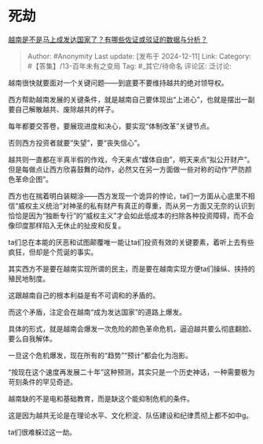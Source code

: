 # 死劫
[越南是不是马上成发达国家了？有哪些佐证或驳证的数据与分析？](https://www.zhihu.com/question/6163428568/answer/52497173332)

> Author: #Anonymity
> Last update: [发布于 2024-12-11]
> Link:
> Category: #【答集】/13-百年未有之变局 
> Tag: #_其它/待命名 
> 评论区:
> 泛讨论:

越南很快就要面对一个关键问题——到底要不要维持越共的绝对领导权。

西方帮助越南发展的关键条件，就是越南自己要体现出“上进心”，也就是摆出一副要自己解散越共、废除越共的样子。

每年都要交答卷，要展现进度和决心，要实现“体制改革”关键节点。

否则西方投资者就要“失望”，要“丧失信心”。

越共则一直都在半真半假的作戏，今天来点“媒体自由”，明天来点“拟公开财产”。但是每做点让西方欣喜鼓舞的动作，必然又在另一方面做一些对称的动作“严防颜色革命企图”。

西方也在揣着明白装糊涂——西方发现一个诡异的悖论，ta们一方面从心底里不相信“威权主义统治”对神圣的私有财产有真正的尊重，而从另一方面又无奈的认识到恰恰是因为“独断专行”的“威权主义”才会如此低成本的扫除各种投资障碍，而不会像印度那样陷入无休止的扯皮和反复。

ta们总在本能的厌恶和试图颠覆唯一能让ta们投资有效的关键要素，着听上去有些疯狂，但却是个荒诞的事实。

其实西方不是要在越南实现所谓的民主，而是要在越南实现方便ta们操纵、挟持的殖民地制度。

这跟越南自己的根本利益是有不可调和的矛盾的。

而这个矛盾，注定会在越南“成为发达国家”的道路上爆发。

具体的形式，就是越南会爆发一次危险的颜色革命危机，逼迫越共要么彻底翻脸、要么自我解体。

一旦这个危机爆发，现在所有的“趋势”“预计”都会化为泡影。

“按现在这个速度再发展二十年”这种预测，其实只是一个历史神话，一种需要极为苛刻条件的罕见奇迹。

越南缺的不是电和基础教育，而是缺这个能抑制危机的条件。

这是因为越共无论是在理论水平、文化积淀、队伍建设和纪律贯彻上都不如中g。

ta们很难躲过这一劫。